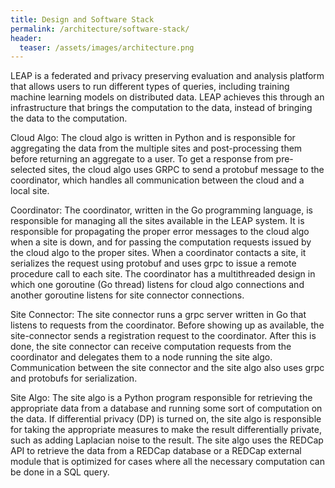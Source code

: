 ```yaml
---
title: Design and Software Stack
permalink: /architecture/software-stack/
header:
  teaser: /assets/images/architecture.png
---
```


LEAP is a federated and privacy preserving evaluation and analysis platform that allows users to run different types of queries, including training machine learning models on distributed data. LEAP achieves this through an infrastructure that brings the computation to the data, instead of bringing the data to the computation.

Cloud Algo: The cloud algo is written in Python and is responsible for aggregating the data from the multiple sites and post-processing them before returning an aggregate to a user. To get a response from pre-selected sites, the cloud algo uses GRPC to send a protobuf message to the coordinator, which handles all communication between the cloud and a local site.

Coordinator: The coordinator, written in the Go programming language, is responsible for managing all the sites available in the LEAP system. It is responsible for propagating the proper error messages to the cloud algo when a site is down, and for passing the computation requests issued by the cloud algo to the proper sites. When a coordinator contacts a site, it serializes the request using protobuf and uses grpc to issue a remote procedure call to each site. The coordinator has a multithreaded design in which one goroutine (Go thread) listens for cloud algo connections and another goroutine listens for site connector connections.

Site Connector: The site connector runs a grpc server written in Go that listens to requests from the coordinator. Before showing up as available, the site-connector sends a registration request to the coordinator. After this is done, the site connector can receive computation requests from the coordinator and delegates them to a node running the site algo. Communication between the site connector and the site algo also uses grpc and protobufs for serialization.

Site Algo: The site algo is a Python program responsible for retrieving the appropriate data from a database and running some sort of computation on the data. If differential privacy (DP) is turned on, the site algo is responsible for taking the appropriate measures to make the result differentially private, such as adding Laplacian noise to the result. The site algo uses the REDCap API to retrieve the data from a REDCap database or a REDCap external module that is optimized for cases where all the necessary computation can be done in a SQL query.
